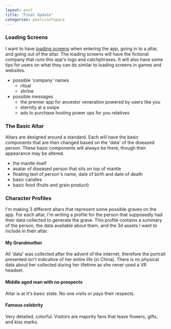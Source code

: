 ```yaml
---
layout: post
title: "Final Update"
categories: poeticsofspace
---
```


### Loading Screens ###
I want to have [loading screens](http://blog.teamtreehouse.com/make-loading-screen-unity) when entering the app, going in to a altar, and going out of the altar. The loading screens will have the fictional company that runs this app's logo and catchphrases. It will also have some tips for users on what they can do similar to loading screens in games and websites.
- possible 'company' names
	- ritual
	- shrIne
- possible messages
	- the premier app for ancestor veneration powered by users like you
	- eternity at a swipe
	- ads to purchase hosting power ups for you relatives

### The Basic Altar ###
Altars are designed around a standard. Each will have the basic components that are then changed based on the 'data' of the diseased person. These basic components will always be there, though their appearance may be altered.

- the mantle itself
- avatar of diseased person that sits on top of mantle
- floating text of person's name, date of birth and date of death
- basic candles
- basic food (fruits and grain product)

### Character Profiles ###
I'm making 3 different altars that represent some possible graves on the app. For each altar, I'm writing a profile for the person that supposedly had their data collected to generate the grave. This profile contains a summary of the person, the data available about them, and the 3d assets I want to include in their altar.

#### My Grandmother ####
 All 'data' was collected after the advent of the internet, therefore the portrait presented isn't indicative of her entire life (in China). There is no physical data about her collected during her lifetime as she never used a VR headset.


#### Middle aged man with no prospects ####
Altar is at it's basic state. No one visits or pays their respects.

#### Famous celebrity ####
Very detailed, colorful. Visitors are majority fans that leave flowers, gifts, and kiss marks.

